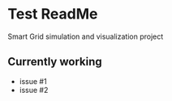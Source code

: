 # Test ReadMe  #

Smart Grid simulation and visualization project

## Currently working ##

* issue #1
* issue #2